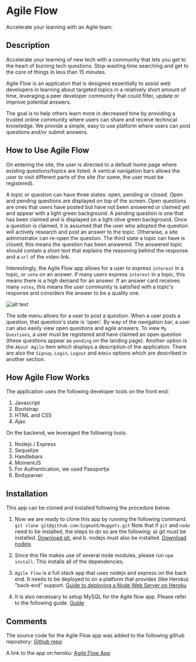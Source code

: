 # Agile Flow

Accelerate your learning with an Agile team.

## Description

Accelerate your learning of new tech with a community that lets you get to the heart of burning tech questions.  Stop wasting time searching and get to the core of things in less than 15 minutes.

Agile Flow is an applicaton that is designed essentially to assist web developers in learning about targeted topics in a relatively short amount of time, leveraging a peer developer community that could filter, update or improve potential answers.

The goal is to help others learn more in decreased time by providing a trusted online community where users can share and receive technical knowledge. We provide a simple, easy to use platform where users can post questions and/or submit answers.

## How to Use Agile Flow

On entering the site, the user is directed to a default home page where existing questions/topics are listed.  A vertical navigation bars allows the user to visit different parts of the site (for some, the user must be registered).

A topic or question can have three states: open, pending or closed. Open and pending questions are displayed on top of the screen. Open questions are ones that users have posted but have not been answered or claimed yet and appear with a light green background. A pending question is one that has been claimed and is displayed on a light olive green background. Once a question is claimed, it is assumed that the user who adopted the question will actively research and post an answer to the topic. Otherwise, a site administrator can re-open the question. The third state a topic can have is closed; this means the question has been answered. The answered topic should contain a short text that explains the reasoning behind the response and a `url` of the video link.

Interestingly, the Agile Flow app allows for a user to express `interest` in a topic, or `vote` on an answer. If many users express `interest` in a topic, this means there is a high demand for an answer. If an answer card receives many `votes`, this means the user community is satisfied with a topic's response and considers the answer to be a quality one.

![alt text](./README_imgs/landing_page.png "Home Screen")

The side menu allows for a user to post a question. When a user posts a question, that question's state is 'open'. By way of the navigation bar, a user can also easily view open questions and agile answers. To view `My Questions`, a user must be registered and have claimed an open question (these questions appear as `pending` on the landing page). Another option is the `About Agile` item which displays a description of the application. There are also the `Signup`, `Login`, `Logout` and `Admin` options which are described in another section.

## How Agile Flow Works

The application uses the following developer tools on the front end:
1. Javascript
2. Bootstrap
3. HTML and CSS
4. Ajax

On the backend, we leveraged the following tools:
1. Nodejs / Express
2. Sequelize
3. Handlebars
4. MomentJS
5. For Authentication, we used Passportjs
6. Bodyparser

## Installation

This app can be cloned and installed following the procedure below.

1. Now we are ready to clone this app by running the following command. `git clone git@github.com:SigmaVX/Nuggets.git` Note that if `git` and `node` need to be installed, the steps to do so are the following: a) git must be installed. [Download git.](https://git-scm.com/downloads) and b. nodejs must also be installed. [Download nodejs](https://nodejs.org/en/download/)

2. Since this file makes use of several node modules, please run `npm install`.  This installs all of the dependencies.

3. `Agile Flow` is a full stack app that uses nodejs and express on the back end. It needs to be deployed to on a platform that provides (like Heroku) "back-end" support. [Guide to deploying a Node Web Server on Heroku](https://github.com/RutgersCodingBootcamp/RUTSOM201801FSF4-Class-Repository-FSF/blob/master/13-express/Supplemental/HerokuGuide.md)

4. It is also necessary to setup MySQL for the Agile flow app. Please refer to the following guide. [Guide](https://github.com/RutgersCodingBootcamp/RUTSOM201801FSF4-Class-Repository-FSF/blob/master/14-handlebars/Supplemental/MySQLHerokuDeploymentProcess.pdf)

## Comments

The source code for the Agile Flow app was added to the following github repository:
[Github repo](https://github.com/SigmaVX/Nuggets)

A link to the app on heroku:
[Agile Flow App](https://blooming-shore-12371.herokuapp.com/)
